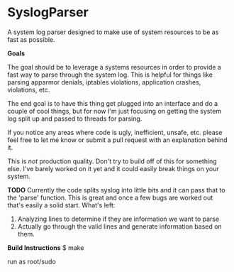 SyslogParser
============

A system log parser designed to make use of system resources to be as fast as possible.


__Goals__

The goal should be to leverage a systems resources in order to provide a fast way to parse through the system log. This is helpful for things like parsing apparmor denials, iptables violations, application crashes, violations, etc.

The end goal is to have this thing get plugged into an interface and do a couple of cool things, but for now I'm just focusing on getting the system log split up and passed to threads for parsing.

If you notice any areas where code is ugly, inefficient, unsafe, etc. please feel free to let me know or submit a pull request with an explanation behind it.

This is *not* production quality. Don't try to build off of this for something else. I've barely worked on it yet and it could easily break things on your system.

__TODO__
Currently the code splits syslog into little bits and it can pass that to the 'parse' function. This is great and once a few bugs are worked out that's easily a solid start. What's left:

1) Analyzing lines to determine if they are information we want to parse
2) Actually go through the valid lines and generate information based on them.


__Build Instructions__
$ make

run as root/sudo
